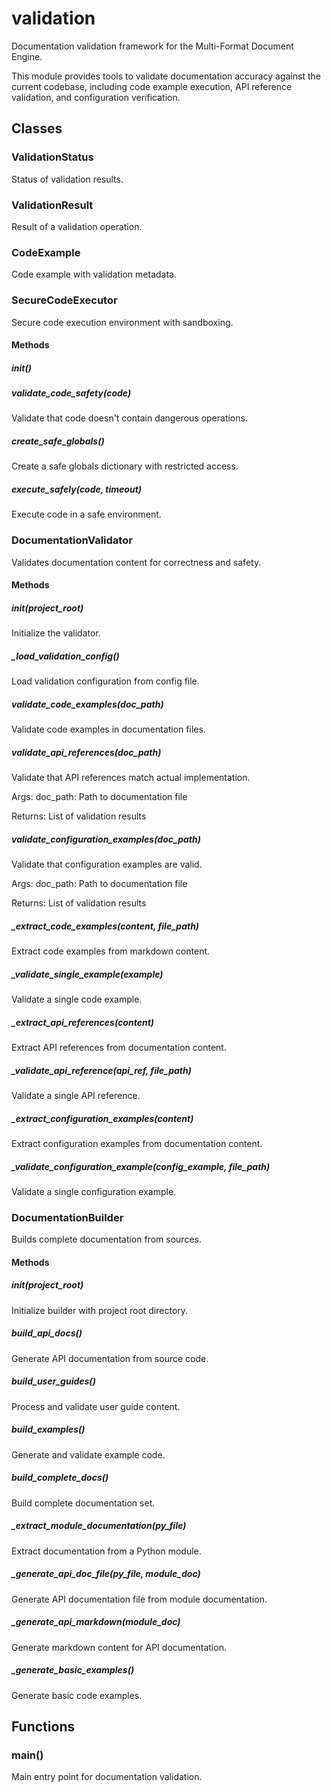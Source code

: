 # validation

Documentation validation framework for the Multi-Format Document Engine.

This module provides tools to validate documentation accuracy against the current codebase,
including code example execution, API reference validation, and configuration verification.

## Classes

### ValidationStatus

Status of validation results.

### ValidationResult

Result of a validation operation.

### CodeExample

Code example with validation metadata.

### SecureCodeExecutor

Secure code execution environment with sandboxing.

#### Methods

##### __init__()

##### validate_code_safety(code)

Validate that code doesn't contain dangerous operations.

##### create_safe_globals()

Create a safe globals dictionary with restricted access.

##### execute_safely(code, timeout)

Execute code in a safe environment.

### DocumentationValidator

Validates documentation content for correctness and safety.

#### Methods

##### __init__(project_root)

Initialize the validator.

##### _load_validation_config()

Load validation configuration from config file.

##### validate_code_examples(doc_path)

Validate code examples in documentation files.

##### validate_api_references(doc_path)

Validate that API references match actual implementation.

Args:
    doc_path: Path to documentation file

Returns:
    List of validation results

##### validate_configuration_examples(doc_path)

Validate that configuration examples are valid.

Args:
    doc_path: Path to documentation file

Returns:
    List of validation results

##### _extract_code_examples(content, file_path)

Extract code examples from markdown content.

##### _validate_single_example(example)

Validate a single code example.

##### _extract_api_references(content)

Extract API references from documentation content.

##### _validate_api_reference(api_ref, file_path)

Validate a single API reference.

##### _extract_configuration_examples(content)

Extract configuration examples from documentation content.

##### _validate_configuration_example(config_example, file_path)

Validate a single configuration example.

### DocumentationBuilder

Builds complete documentation from sources.

#### Methods

##### __init__(project_root)

Initialize builder with project root directory.

##### build_api_docs()

Generate API documentation from source code.

##### build_user_guides()

Process and validate user guide content.

##### build_examples()

Generate and validate example code.

##### build_complete_docs()

Build complete documentation set.

##### _extract_module_documentation(py_file)

Extract documentation from a Python module.

##### _generate_api_doc_file(py_file, module_doc)

Generate API documentation file from module documentation.

##### _generate_api_markdown(module_doc)

Generate markdown content for API documentation.

##### _generate_basic_examples()

Generate basic code examples.

## Functions

### main()

Main entry point for documentation validation.
